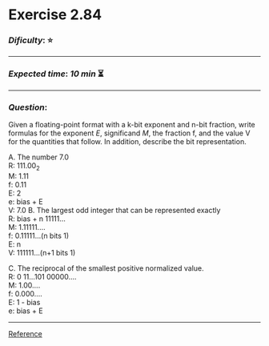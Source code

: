 Exercise 2.84
==============

### ***Dificulty***: :star:

---

### ***Expected time***: ***10 min*** :hourglass_flowing_sand:

---

### ***Question***:
Given a floating-point format with a k-bit exponent and n-bit fraction, write formulas for the
exponent *E*, significand *M*, the fraction f, and the value V for the quantities that follow. In
addition, describe the bit representation.

A. The number 7.0  
R: 111.00<sub>2</sub>  
M: 1.11  
f: 0.11  
E: 2  
e: bias + E  
V: 7.0
B. The largest odd integer that can be represented exactly  
R: bias + n 11111...  
M: 1.11111....  
f: 0.11111...(n bits 1)  
E: n  
V: 111111...(n+1 bits 1)

C. The reciprocal of the smallest positive normalized value.  
R: 0 11...101 00000....  
M: 1.00....  
f: 0.000....  
E: 1 - bias  
e: bias + E  

---

[Reference](https://www.mianquan.net/tutorial/CSAPP-3e-Solutions/chapter2-2.85.md)

